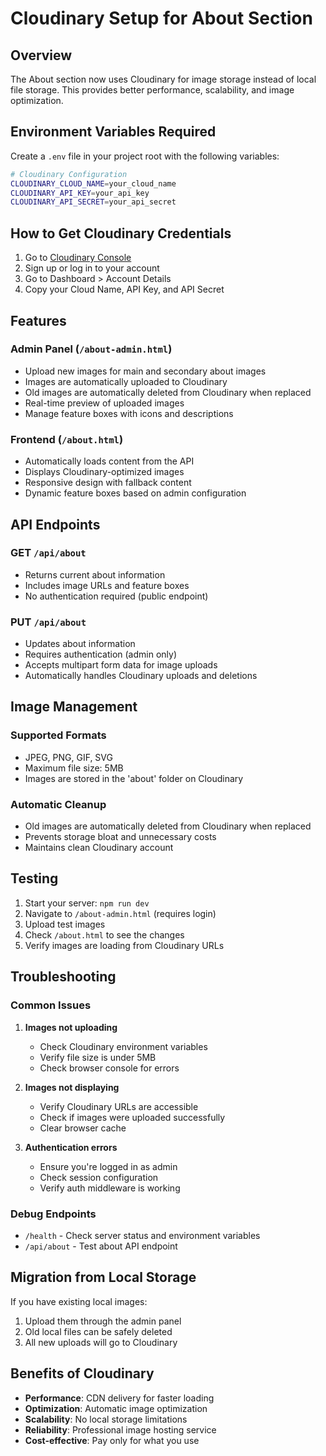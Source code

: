 # Cloudinary Setup for About Section

## Overview
The About section now uses Cloudinary for image storage instead of local file storage. This provides better performance, scalability, and image optimization.

## Environment Variables Required
Create a `.env` file in your project root with the following variables:

```bash
# Cloudinary Configuration
CLOUDINARY_CLOUD_NAME=your_cloud_name
CLOUDINARY_API_KEY=your_api_key
CLOUDINARY_API_SECRET=your_api_secret
```

## How to Get Cloudinary Credentials

1. Go to [Cloudinary Console](https://cloudinary.com/console)
2. Sign up or log in to your account
3. Go to Dashboard > Account Details
4. Copy your Cloud Name, API Key, and API Secret

## Features

### Admin Panel (`/about-admin.html`)
- Upload new images for main and secondary about images
- Images are automatically uploaded to Cloudinary
- Old images are automatically deleted from Cloudinary when replaced
- Real-time preview of uploaded images
- Manage feature boxes with icons and descriptions

### Frontend (`/about.html`)
- Automatically loads content from the API
- Displays Cloudinary-optimized images
- Responsive design with fallback content
- Dynamic feature boxes based on admin configuration

## API Endpoints

### GET `/api/about`
- Returns current about information
- Includes image URLs and feature boxes
- No authentication required (public endpoint)

### PUT `/api/about`
- Updates about information
- Requires authentication (admin only)
- Accepts multipart form data for image uploads
- Automatically handles Cloudinary uploads and deletions

## Image Management

### Supported Formats
- JPEG, PNG, GIF, SVG
- Maximum file size: 5MB
- Images are stored in the 'about' folder on Cloudinary

### Automatic Cleanup
- Old images are automatically deleted from Cloudinary when replaced
- Prevents storage bloat and unnecessary costs
- Maintains clean Cloudinary account

## Testing

1. Start your server: `npm run dev`
2. Navigate to `/about-admin.html` (requires login)
3. Upload test images
4. Check `/about.html` to see the changes
5. Verify images are loading from Cloudinary URLs

## Troubleshooting

### Common Issues

1. **Images not uploading**
   - Check Cloudinary environment variables
   - Verify file size is under 5MB
   - Check browser console for errors

2. **Images not displaying**
   - Verify Cloudinary URLs are accessible
   - Check if images were uploaded successfully
   - Clear browser cache

3. **Authentication errors**
   - Ensure you're logged in as admin
   - Check session configuration
   - Verify auth middleware is working

### Debug Endpoints

- `/health` - Check server status and environment variables
- `/api/about` - Test about API endpoint

## Migration from Local Storage

If you have existing local images:
1. Upload them through the admin panel
2. Old local files can be safely deleted
3. All new uploads will go to Cloudinary

## Benefits of Cloudinary

- **Performance**: CDN delivery for faster loading
- **Optimization**: Automatic image optimization
- **Scalability**: No local storage limitations
- **Reliability**: Professional image hosting service
- **Cost-effective**: Pay only for what you use
